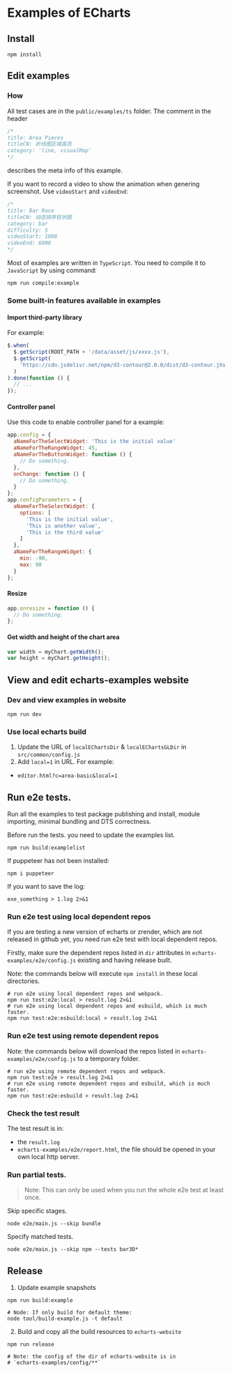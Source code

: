 # Examples of ECharts

## Install

```shell
npm install
```

## Edit examples

### How

All test cases are in the `public/examples/ts` folder. The comment in the header

```js
/*
title: Area Pieces
titleCN: 折线图区域高亮
category: 'line, visualMap'
*/
```

describes the meta info of this example.

If you want to record a video to show the animation when genering screenshot. Use `videoStart` and `videoEnd`:

```js
/*
title: Bar Race
titleCN: 动态排序柱状图
category: bar
difficulty: 5
videoStart: 1000
videoEnd: 6000
*/
```

Most of examples are written in `TypeScript`. You need to compile it to `JavaScript` by using command:

```shell
npm run compile:example
```

### Some built-in features available in examples

#### Import third-party library

For example:

```js
$.when(
  $.getScript(ROOT_PATH + '/data/asset/js/xxxx.js'),
  $.getScript(
    'https://cdn.jsdelivr.net/npm/d3-contour@2.0.0/dist/d3-contour.jXs'
  )
).done(function () {
  // ...
});
```

#### Controller panel

Use this code to enable controller panel for a example:

```js
app.config = {
  aNameForTheSelectWidget: 'This is the initial value'
  aNameForTheRangeWidget: 45,
  aNameForTheButtonWidget: function () {
    // Do something.
  },
  onChange: function () {
    // Do something.
  }
};
app.configParameters = {
  aNameForTheSelectWidget: {
    options: [
      'This is the initial value',
      'This is another value',
      'This is the third value'
    ]
  },
  aNameForTheRangeWidget: {
    min: -90,
    max: 90
  }
};
```

#### Resize

```js
app.onresize = function () {
  // Do something.
};
```

#### Get width and height of the chart area

```js
var width = myChart.getWidth();
var height = myChart.getHeight();
```

## View and edit echarts-examples website

### Dev and view examples in website

```shell
npm run dev
```

### Use local echarts build

1. Update the URL of `localEChartsDir` & `localEChartsGLDir` in `src/common/config.js`
2. Add `local=1` in URL. For example:

- `editor.html?c=area-basic&local=1`

## Run e2e tests.

Run all the examples to test package publishing and install, module importing, minimal bundling and DTS correctness.

Before run the tests. you need to update the examples list.

```shell
npm run build:examplelist
```

If puppeteer has not been installed:

```shell
npm i puppeteer
```

If you want to save the log:

```shell
exe_something > 1.log 2>&1
```

### Run e2e test using local dependent repos

If you are testing a new version of echarts or zrender, which are not released in github yet, you need run e2e test with local dependent repos.

Firstly, make sure the dependent repos listed in `dir` attributes in `echarts-examples/e2e/config.js` existing and having release built.

Note: the commands below will execute `npm install` in these local directories.

```shell
# run e2e using local dependent repos and webpack.
npm run test:e2e:local > result.log 2>&1
# run e2e using local dependent repos and esbuild, which is much faster.
npm run test:e2e:esbuild:local > result.log 2>&1
```

### Run e2e test using remote dependent repos

Note: the commands below will download the repos listed in `echarts-examples/e2e/config.js` to a temporary folder.

```shell
# run e2e using remote dependent repos and webpack.
npm run test:e2e > result.log 2>&1
# run e2e using remote dependent repos and esbuild, which is much faster.
npm run test:e2e:esbuild > result.log 2>&1
```

### Check the test result

The test result is in:

- the `result.log`
- `echarts-examples/e2e/report.html`, the file should be opened in your own local http server.

### Run partial tests.

> Note: This can only be used when you run the whole e2e test at least once.

Skip specific stages.

```shell
node e2e/main.js --skip bundle
```

Specify matched tests.

```shell
node e2e/main.js --skip npm --tests bar3D*
```

## Release

1. Update example snapshots

```shell
npm run build:example

# Node: If only build for default theme:
node tool/build-example.js -t default
```

2. Build and copy all the build resources to `echarts-website`

```shell
npm run release

# Note: the config of the dir of echarts-website is in
# `echarts-examples/config/**`
```

